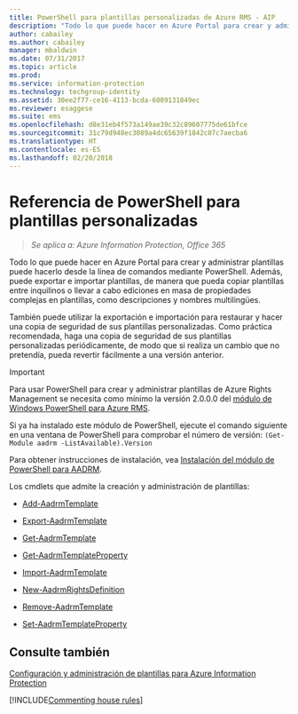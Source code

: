 ```yaml
---
title: PowerShell para plantillas personalizadas de Azure RMS - AIP
description: "Todo lo que puede hacer en Azure Portal para crear y administrar plantillas de administración de derechos puede hacerlo también desde la línea de comandos mediante PowerShell. Además, puede exportar e importar plantillas, de manera que pueda copiar plantillas entre inquilinos o llevar a cabo ediciones en masa de propiedades complejas en plantillas, como descripciones y nombres multilingües."
author: cabailey
ms.author: cabailey
manager: mbaldwin
ms.date: 07/31/2017
ms.topic: article
ms.prod: 
ms.service: information-protection
ms.technology: techgroup-identity
ms.assetid: 30ee2f77-ce16-4113-bcda-6089131849ec
ms.reviewer: esaggese
ms.suite: ems
ms.openlocfilehash: d8e31eb4f573a149ae39c32c89607775de61bfce
ms.sourcegitcommit: 31c79d948ec3089a4dc65639f1842c07c7aecba6
ms.translationtype: HT
ms.contentlocale: es-ES
ms.lasthandoff: 02/20/2018
---
```

# <a name="powershell-reference-for-custom-templates"></a>Referencia de PowerShell para plantillas personalizadas

>*Se aplica a: Azure Information Protection, Office 365*

Todo lo que puede hacer en Azure Portal para crear y administrar plantillas puede hacerlo desde la línea de comandos mediante PowerShell. Además, puede exportar e importar plantillas, de manera que pueda copiar plantillas entre inquilinos o llevar a cabo ediciones en masa de propiedades complejas en plantillas, como descripciones y nombres multilingües.

También puede utilizar la exportación e importación para restaurar y hacer una copia de seguridad de sus plantillas personalizadas. Como práctica recomendada, haga una copia de seguridad de sus plantillas personalizadas periódicamente, de modo que si realiza un cambio que no pretendía, pueda revertir fácilmente a una versión anterior.

> [!IMPORTANT]
> Para usar PowerShell para crear y administrar plantillas de Azure Rights Management se necesita como mínimo la versión 2.0.0.0 del [módulo de Windows PowerShell para Azure RMS](https://go.microsoft.com/fwlink/?LinkId=257721).
> 
> Si ya ha instalado este módulo de PowerShell, ejecute el comando siguiente en una ventana de PowerShell para comprobar el número de versión: `(Get-Module aadrm -ListAvailable).Version`

Para obtener instrucciones de instalación, vea [Instalación del módulo de PowerShell para AADRM](install-powershell.md).

Los cmdlets que admite la creación y administración de plantillas:

- [Add-AadrmTemplate](/powershell/module/aadrm/add-aadrmtemplate)

- [Export-AadrmTemplate](/powershell/module/aadrm/export-aadrmtemplate)

- [Get-AadrmTemplate](/powershell/module/aadrm/get-aadrmtemplate)

- [Get-AadrmTemplateProperty](/powershell/module/aadrm/get-aadrmtemplateproperty)

- [Import-AadrmTemplate](/powershell/module/aadrm/import-aadrmtemplate)

- [New-AadrmRightsDefinition](/powershell/module/aadrm/new-aadrmrightsdefinition)

- [Remove-AadrmTemplate](/powershell/module/aadrm/remove-aadrmtemplate)

- [Set-AadrmTemplateProperty](/powershell/module/aadrm/set-aadrmtemplateproperty)



## <a name="see-also"></a>Consulte también
[Configuración y administración de plantillas para Azure Information Protection](configure-policy-templates.md)

[!INCLUDE[Commenting house rules](../includes/houserules.md)]